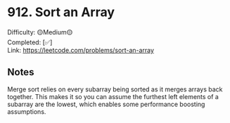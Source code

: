 # 912. Sort an Array

Difficulty: 🟡Medium🟡 \
Completed: [✅] \
Link: https://leetcode.com/problems/sort-an-array

## Notes

Merge sort relies on every subarray being sorted as it merges arrays back together. This makes it so you can assume the furthest left elements of a subarray are the lowest, which enables some performance boosting assumptions. 
